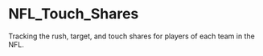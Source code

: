 # NFL_Touch_Shares
Tracking the rush, target, and touch shares for players of each team in the NFL. 
